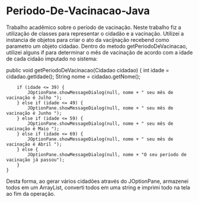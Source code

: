 # Periodo-De-Vacinacao-Java
Trabalho acadêmico sobre o período de vacinação.
Neste trabalho fiz a utilização de classes para representar o cidadão e a vacinação.
Utilizei a instancia de objetos para criar o ato da vacijnação recebend como parametro um objeto cidadao.
Dentro do metodo getPeriodoDeVacinacao, utilizei alguns if para determinar o mês de vacinação de acordo com a idade de cada cidaão imputado no sistema:

public void getPeriodoDeVacinacao(Cidadao cidadao) {
		int idade = cidadao.getIdade();
		String nome = cidadao.getNome();

		if (idade <= 39) {
			JOptionPane.showMessageDialog(null, nome + " seu mês de vacinação é Julho ");
		} else if (idade <= 49) {
			JOptionPane.showMessageDialog(null, nome + " seu mês de vacinação é Junho ");
		} else if (idade <= 59) {
			JOptionPane.showMessageDialog(null, nome + " seu mês de vacinação é Maio ");
		} else if (idade <= 69) {
			JOptionPane.showMessageDialog(null, nome + " seu mês de vacinação é Abril ");
		} else {
			JOptionPane.showMessageDialog(null, nome + "O seu período de vacinação já passou");
		}
	}
  Desta forma, ao gerar vários cidadões através do JOptionPane, armazenei todos em um ArrayList, converti todos em uma string e imprimi todo na tela ao fim da operação.
